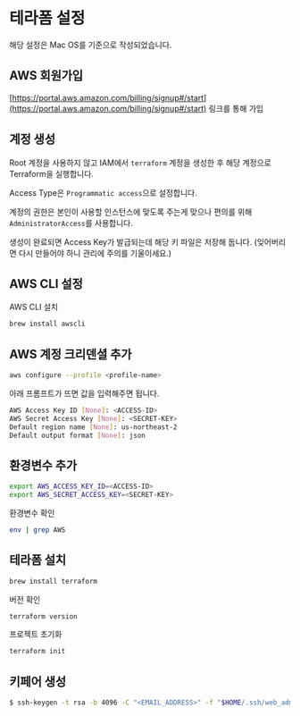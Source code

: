 # 테라폼 설정

해당 설정은 Mac OS를 기준으로 작성되었습니다.

## AWS 회원가입

[https://portal.aws.amazon.com/billing/signup#/start](https://portal.aws.amazon.com/billing/signup#/start) 링크를 통해 가입

## 계정 생성

Root 계정을 사용하지 않고 IAM에서 `terraform` 계정을 생성한 후 해당 계정으로 Terraform을 실행합니다.

Access Type은 `Programmatic access`으로 설정합니다.

계정의 권한은 본인이 사용할 인스턴스에 맞도록 주는게 맞으나 편의를 위해 `AdministratorAccess`를 사용합니다.

생성이 완료되면 Access Key가 발급되는데 해당 키 파일은 저장해 둡니다. (잊어버리면 다시 만들어야 하니 관리에 주의를 기울이세요.)

## AWS CLI 설정

AWS CLI 설치

```bash
brew install awscli
```

## AWS 계정 크리덴셜 추가

```bash
aws configure --profile <profile-name>
```

아래 프롬프트가 뜨면 값을 입력해주면 됩니다.

```bash
AWS Access Key ID [None]: <ACCESS-ID>
AWS Secret Access Key [None]: <SECRET-KEY>
Default region name [None]: us-northeast-2
Default output format [None]: json
```

## 환경변수 추가

```bash
export AWS_ACCESS_KEY_ID=<ACCESS-ID>
export AWS_SECRET_ACCESS_KEY=<SECRET-KEY>
```

환경변수 확인

```bash
env | grep AWS
```

## 테라폼 설치

```bash
brew install terraform
```

버전 확인

```bash
terraform version
```

프로젝트 초기화

```bash
terraform init
```

## 키페어 생성

```bash
$ ssh-keygen -t rsa -b 4096 -C "<EMAIL_ADDRESS>" -f "$HOME/.ssh/web_admin" -N ""
```